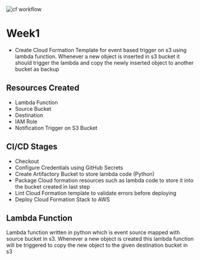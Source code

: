 ![cf workflow](https://github.com/404shades/RohanIPATrainingAWS/actions/workflows/deploy-ci-cd.yml/badge.svg)

# Week1
- Create Cloud Formation Template for event based trigger on s3 using lambda function. Whenever a new object is inserted in s3 bucket it should trigger the lambda and copy the newly inserted object to another bucket as backup

## Resources Created
- Lambda Function
- Source Bucket
- Destination
- IAM Role
- Notification Trigger on S3 Bucket

## CI/CD Stages
- Checkout 
- Configure Credentials using GitHub Secrets
- Create Artifactory Bucket to store lambda code (Python)
- Package Cloud formation resources such as lambda code to store it into the bucket created in last step
- Lint Cloud Formation template to validate errors before deploying
- Deploy Cloud Formation Stack to AWS

## Lambda Function
Lambda function written in python which is event source mapped with source bucket in s3. Whenever a new object is created this lambda function will be triggered to copy the new object to the given destination bucket in s3


